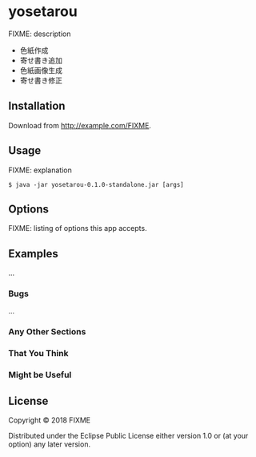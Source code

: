 # yosetarou

FIXME: description

- 色紙作成
- 寄せ書き追加
- 色紙画像生成
- 寄せ書き修正

## Installation

Download from http://example.com/FIXME.

## Usage

FIXME: explanation

    $ java -jar yosetarou-0.1.0-standalone.jar [args]

## Options

FIXME: listing of options this app accepts.

## Examples

...

### Bugs

...

### Any Other Sections
### That You Think
### Might be Useful

## License

Copyright © 2018 FIXME

Distributed under the Eclipse Public License either version 1.0 or (at
your option) any later version.
